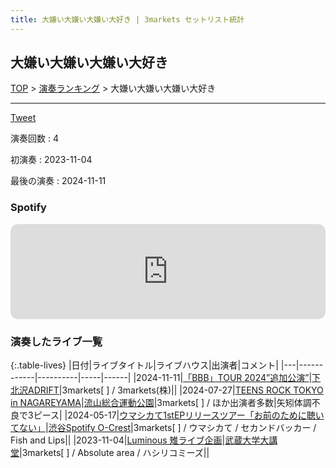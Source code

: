 ```yaml
---
title: 大嫌い大嫌い大嫌い大好き | 3markets セットリスト統計
---
```

## 大嫌い大嫌い大嫌い大好き


[TOP](/setlist/) > [演奏ランキング](songs.html) > 大嫌い大嫌い大嫌い大好き

___

<a href="https://twitter.com/share?ref_src=twsrc%5Etfw" data-text="3markets[ ]セットリスト > 大嫌い大嫌い大嫌い大好き" class="twitter-share-button" data-via="3markets" data-hashtags="3markets" data-related="3markets" data-show-count="false">Tweet</a>

演奏回数
: 4

初演奏
: 2023-11-04

最後の演奏
: 2024-11-11







### Spotify
<iframe style="border-radius:12px" src="https://open.spotify.com/embed/track/1HdPagx1yYISltIIZQ1uxh?utm_source=generator" width="100%" height="152" frameBorder="0" allowfullscreen="" allow="autoplay; clipboard-write; encrypted-media; fullscreen; picture-in-picture" loading="lazy"></iframe>





### 演奏したライブ一覧

{:.table-lives}
|日付|ライブタイトル|ライブハウス|出演者|コメント|
|---|------------|----------|-----|------|
|<span class="nowrap">2024-11-11</span>|[「BBB」TOUR 2024”追加公演”](live156.html)|[下北沢ADRIFT](livehouse094.html)|3markets[ ] / 3markets(株)||
|<span class="nowrap">2024-07-27</span>|[TEENS ROCK TOKYO in NAGAREYAMA](live134.html)|[流山総合運動公園](livehouse086.html)|3markets[ ] / ほか出演者多数|矢矧体調不良で3ピース|
|<span class="nowrap">2024-05-17</span>|[ウマシカて1stEPリリースツアー「お前のために聴いてない」](live119.html)|[渋谷Spotify O-Crest](livehouse008.html)|3markets[ ] / ウマシカて / セカンドバッカー / Fish and Lips||
|<span class="nowrap">2023-11-04</span>|[Luminous 雉ライブ企画](live084.html)|[武蔵大学大講堂](livehouse065.html)|3markets[ ] / Absolute area / ハシリコミーズ||



<script async src="https://platform.twitter.com/widgets.js" charset="utf-8"></script>